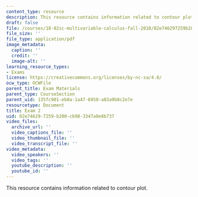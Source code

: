 ```yaml
---
content_type: resource
description: This resource contains information related to contour plot.
draft: false
file: /courses/18-02sc-multivariable-calculus-fall-2010/82e746297259b200cb983347a8e8b737_MIT18_02SC_exam2.pdf
file_size: ''
file_type: application/pdf
image_metadata:
  caption: ''
  credit: ''
  image-alt: ''
learning_resource_types:
- Exams
license: https://creativecommons.org/licenses/by-nc-sa/4.0/
ocw_type: OCWFile
parent_title: Exam Materials
parent_type: CourseSection
parent_uid: 135fc901-eb8a-1a47-6950-a83a9b8c2e7e
resourcetype: Document
title: Exam 2
uid: 82e74629-7259-b200-cb98-3347a8e8b737
video_files:
  archive_url: ''
  video_captions_file: ''
  video_thumbnail_file: ''
  video_transcript_file: ''
video_metadata:
  video_speakers: ''
  video_tags: ''
  youtube_description: ''
  youtube_id: ''
---
```

This resource contains information related to contour plot.